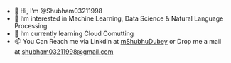 - 👋 Hi, I’m @Shubham03211998
- 👀 I’m interested in Machine Learning, Data Science & Natural Language Processing
- 🌱 I’m currently learning Cloud Comutting
- 📫 You Can Reach me via LinkdIn at <a href="https://www.linkedin.com/in/mshubhudubey">mShubhuDubey</a> or Drop me a mail at shubham03211998@gmail.com

<!---
Shubham03211998/Shubham03211998 is a ✨ special ✨ repository because its `README.md` (this file) appears on your GitHub profile.
You can click the Preview link to take a look at your changes.
--->
